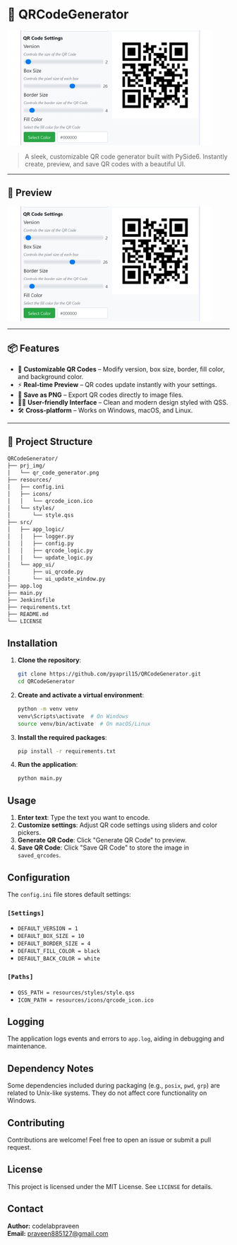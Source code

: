 # 🚀 QRCodeGenerator

![QRCodeGenerator Banner](prj_img/qr_code_generator.png)

> A sleek, customizable QR code generator built with PySide6. Instantly create, preview, and save QR codes with a beautiful UI.

---

## 📸 Preview

<!-- Replace the path or URL below with your actual image path if needed -->
![App Screenshot](prj_img/qr_code_generator.png)

---

## 📦 Features

- 🎨 **Customizable QR Codes** – Modify version, box size, border, fill color, and background color.
- ⚡ **Real-time Preview** – QR codes update instantly with your settings.
- 💾 **Save as PNG** – Export QR codes directly to image files.
- 🧑‍💻 **User-friendly Interface** – Clean and modern design styled with QSS.
- 🛠️ **Cross-platform** – Works on Windows, macOS, and Linux.

---

## 🧠 Project Structure

```plaintext
QRCodeGenerator/
├── prj_img/
│   └── qr_code_generator.png
├── resources/
│   ├── config.ini
│   ├── icons/
│   │   └── qrcode_icon.ico
│   └── styles/
│       └── style.qss
├── src/
│   ├── app_logic/
│   │   ├── logger.py
│   │   ├── config.py
│   │   ├── qrcode_logic.py
│   │   └── update_logic.py
│   └── app_ui/
│       ├── ui_qrcode.py
│       └── ui_update_window.py
├── app.log
├── main.py
├── Jenkinsfile
├── requirements.txt
├── README.md
└── LICENSE
```

## Installation

1. **Clone the repository**:

   ```bash
   git clone https://github.com/pyapril15/QRCodeGenerator.git
   cd QRCodeGenerator
   ```

2. **Create and activate a virtual environment**:

   ```bash
   python -m venv venv
   venv\Scripts\activate  # On Windows
   source venv/bin/activate  # On macOS/Linux
   ```

3. **Install the required packages**:

   ```bash
   pip install -r requirements.txt
   ```

4. **Run the application**:

   ```bash
   python main.py
   ```

## Usage

1. **Enter text**: Type the text you want to encode.
2. **Customize settings**: Adjust QR code settings using sliders and color pickers.
3. **Generate QR Code**: Click "Generate QR Code" to preview.
4. **Save QR Code**: Click "Save QR Code" to store the image in `saved_qrcodes`.

## Configuration

The `config.ini` file stores default settings:

### `[Settings]`
- `DEFAULT_VERSION = 1`
- `DEFAULT_BOX_SIZE = 10`
- `DEFAULT_BORDER_SIZE = 4`
- `DEFAULT_FILL_COLOR = black`
- `DEFAULT_BACK_COLOR = white`

### `[Paths]`
- `QSS_PATH = resources/styles/style.qss`
- `ICON_PATH = resources/icons/qrcode_icon.ico`

## Logging

The application logs events and errors to `app.log`, aiding in debugging and maintenance.

## Dependency Notes

Some dependencies included during packaging (e.g., `posix`, `pwd`, `grp`) are related to Unix-like systems. They do not affect core functionality on Windows.

## Contributing

Contributions are welcome! Feel free to open an issue or submit a pull request.

## License

This project is licensed under the MIT License. See `LICENSE` for details.

## Contact

**Author:** codelabpraveen  
**Email:** praveen885127@gmail.com
